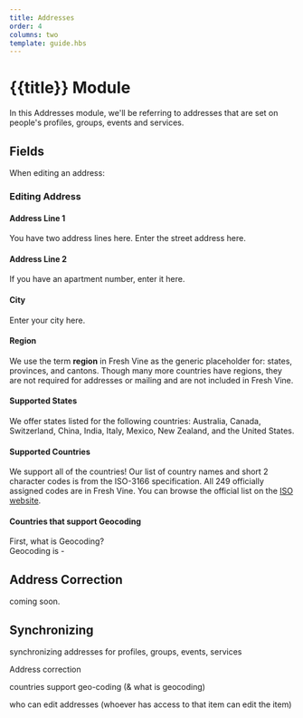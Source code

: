 ```yaml
---
title: Addresses
order: 4
columns: two
template: guide.hbs
---
```


# {{title}} Module
  
In this Addresses module, we'll be referring to addresses that are set on people's profiles, groups, events and services.  

## Fields  
When editing an address:  

### Editing Address  

#### Address Line 1
You have two address lines here. Enter the street address here.

#### Address Line 2
If you have an apartment number, enter it here.   

#### City  
Enter your city here.

#### Region  
We use the term **region** in Fresh Vine as the generic placeholder for: states, provinces, and cantons. Though many more countries have regions, they are not required for addresses or mailing and are not included in Fresh Vine.  

#### Supported States  
We offer states listed for the following countries: Australia, Canada, Switzerland, China, India, Italy, Mexico, New Zealand, and the United States.  

#### Supported Countries  
We support all of the countries! Our list of country names and short 2 character codes is from the ISO-3166 specification. All 249 officially assigned codes are in Fresh Vine. You can browse the official list on the [ISO website](https://www.iso.org/obp/ui/#search/code/).  
 
#### Countries that support Geocoding
First, what is Geocoding?  
Geocoding is -  

## Address Correction  
coming soon.

## Synchronizing 
synchronizing addresses for profiles, groups, events, services  



Address correction    

countries support geo-coding (& what is geocoding)  

who can edit addresses (whoever has access to that item can edit the item)

